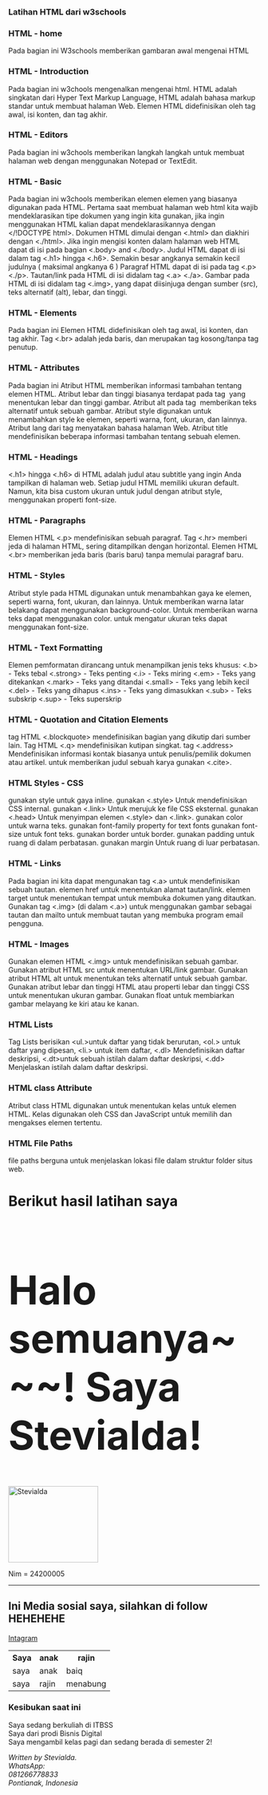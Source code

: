 ### Latihan HTML dari w3schools
### HTML - home 
Pada bagian ini W3schools memberikan gambaran awal mengenai HTML 
### HTML - Introduction
Pada bagian ini w3chools mengenalkan mengenai html. HTML adalah singkatan dari Hyper Text Markup Language, HTML adalah bahasa markup standar untuk membuat halaman Web. Elemen HTML didefinisikan oleh tag awal, isi konten, dan tag akhir.
### HTML - Editors 
Pada bagian ini w3chools memberikan langkah langkah untuk membuat halaman web dengan menggunakan Notepad or TextEdit. 
### HTML - Basic 
Pada bagian ini w3chools memberikan elemen elemen yang biasanya digunakan pada HTML. Pertama saat membuat halaman web html kita wajib mendeklarasikan tipe dokumen yang ingin kita gunakan, jika ingin menggunakan HTML kalian dapat mendeklarasikannya dengan </!DOCTYPE html>. Dokumen HTML dimulai dengan <.html> dan diakhiri dengan <./html>. Jika ingin mengisi konten dalam halaman web HTML dapat di isi pada bagian <.body> and <./body>. Judul HTML dapat di isi dalam tag <.h1> hingga <.h6>. Semakin besar angkanya semakin kecil judulnya ( maksimal angkanya 6 )
Paragraf HTML dapat di isi pada tag <.p> <./p>. Tautan/link pada HTML di isi didalam tag <.a> <./a>. Gambar pada HTML di isi didalam tag <.img>, yang dapat diisinjuga dengan sumber (src), teks alternatif (alt), lebar, dan tinggi.
### HTML - Elements
Pada bagian ini Elemen HTML didefinisikan oleh tag awal, isi konten, dan tag akhir. Tag <.br> adalah jeda baris, dan merupakan tag kosong/tanpa tag penutup.
### HTML - Attributes
Pada bagian ini Atribut HTML memberikan informasi tambahan tentang elemen HTML. Atribut lebar dan tinggi biasanya terdapat pada tag <img> yang menentukan lebar dan tinggi gambar. Atribut alt pada tag <img> memberikan teks alternatif untuk sebuah gambar. Atribut style digunakan untuk menambahkan style ke elemen, seperti warna, font, ukuran, dan lainnya. Atribut lang dari tag <html> menyatakan bahasa halaman Web. Atribut title mendefinisikan beberapa informasi tambahan tentang sebuah elemen.
### HTML - Headings
<.h1> hingga <.h6> di HTML adalah judul atau subtitle yang ingin Anda tampilkan di halaman web. Setiap judul HTML memiliki ukuran default. Namun, kita bisa custom ukuran untuk judul dengan atribut style, menggunakan properti font-size.
### HTML - Paragraphs
Elemen HTML <.p> mendefinisikan sebuah paragraf. Tag <.hr> memberi jeda di halaman HTML, sering ditampilkan dengan horizontal. Elemen HTML <.br> memberikan jeda baris (baris baru) tanpa memulai paragraf baru.
### HTML - Styles
Atribut style pada HTML digunakan untuk menambahkan gaya ke elemen, seperti warna, font, ukuran, dan lainnya. Untuk memberikan warna latar belakang dapat menggunakan background-color. Untuk memberikan warna teks dapat menggunakan color. untuk mengatur ukuran teks dapat menggunakan font-size.
### HTML - Text Formatting
Elemen pemformatan dirancang untuk menampilkan jenis teks khusus:
<.b> - Teks tebal
<.strong> - Teks penting
<.i> - Teks miring
<.em> - Teks yang ditekankan
<.mark> - Teks yang ditandai
<.small> - Teks yang lebih kecil
<.del> - Teks yang dihapus
<.ins> - Teks yang dimasukkan
<.sub> - Teks subskrip
<.sup> - Teks superskrip
### HTML - Quotation and Citation Elements
tag HTML <.blockquote> mendefinisikan bagian yang dikutip dari sumber lain. Tag HTML <.q> mendefinisikan kutipan singkat. tag <.address> Mendefinisikan informasi kontak biasanya untuk penulis/pemilik dokumen atau artikel. untuk memberikan judul sebuah karya gunakan <.cite>.
### HTML Styles - CSS
gunakan style untuk gaya inline. gunakan <.style> Untuk mendefinisikan CSS internal. gunakan <.link> Untuk merujuk ke file CSS eksternal. gunakan <.head> Untuk menyimpan elemen <.style> dan <.link>. gunakan color untuk warna teks. gunakan font-family property for text fonts
gunakan font-size untuk font teks. gunakan border untuk border. gunakan padding untuk ruang di dalam perbatasan. gunakan margin Untuk ruang di luar perbatasan.
### HTML - Links
Pada bagian ini kita dapat mengunakan tag <.a> untuk mendefinisikan sebuah tautan. elemen href untuk menentukan alamat tautan/link. elemen target untuk menentukan tempat untuk membuka dokumen yang ditautkan. Gunakan tag <.img> (di dalam <.a>) untuk menggunakan gambar sebagai tautan
dan mailto untuk membuat tautan yang membuka program email pengguna.
### HTML - Images
Gunakan elemen HTML <.img> untuk mendefinisikan sebuah gambar. Gunakan atribut HTML src untuk menentukan URL/link gambar. Gunakan atribut HTML alt untuk menentukan teks alternatif untuk sebuah gambar. Gunakan atribut lebar dan tinggi HTML atau properti lebar dan tinggi CSS untuk menentukan ukuran gambar. Gunakan float untuk membiarkan gambar melayang ke kiri atau ke kanan.
### HTML Lists
Tag Lists berisikan
<ul.>untuk daftar yang tidak berurutan, <ol.>	 untuk daftar yang dipesan, <li.>	 untuk item daftar, <.dl>	 Mendefinisikan daftar deskripsi, <.dt>untuk sebuah istilah dalam daftar deskripsi, <.dd>	 Menjelaskan istilah dalam daftar deskripsi.
### HTML class Attribute
Atribut class HTML digunakan untuk menentukan kelas untuk elemen HTML. Kelas digunakan oleh CSS dan JavaScript untuk memilih dan mengakses elemen tertentu.
### HTML File Paths
file paths berguna untuk menjelaskan lokasi file dalam struktur folder situs web.
# Berikut hasil latihan saya 
<!DOCTYPE html>
<html>
<body>
<h1 style="font-size:80px;">Halo semuanya~~~! Saya Stevialda! </h1>
 <img src="https://github.com/user-attachments/assets/8e29379f-2d68-4825-9cc1-f50cef4b1f8e" alt="Stevialda" width="180" height="153">
 <p>Nim = 24200005</p>
<hr>
<h2>Ini Media sosial saya, silahkan di follow HEHEHEHE</h2>
    <a href="https://www.instagram.com/aping_stev">Intagram</a>
 <table>
  <tr>
    <th>Saya</th>
    <th>anak</th>
    <th>rajin</th>
  </tr>
  <tr>
    <td>saya</td>
    <td>anak</td>
    <td>baiq</td>
  </tr>
  <tr>
    <td>saya</td>
    <td>rajin</td>
    <td>menabung</td>
  </tr>
</table>
<h3>Kesibukan saat ini</h3>
 <p>Saya sedang berkuliah di ITBSS
  <br>Saya dari prodi Bisnis Digital<br>
  Saya mengambil kelas pagi dan sedang berada di semester 2!</p>
<address>
Written by Stevialda.<br>
WhatsApp:<br>
081266778833<br>
Pontianak, Indonesia<br>
</address>
</body>
</html>

